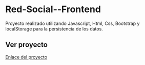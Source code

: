 # Red-Social--Frontend
Proyecto realizado utilizando Javascript, Html, Css, Bootstrap y localStorage para la persistencia de los datos.

## Ver proyecto
[Enlace del proyecto](https://lbanegas7.github.io/Red-Social-MobileFrontend/)
